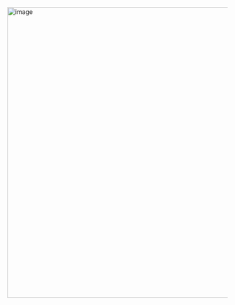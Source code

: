 <img width="1000" height="665" alt="image" src="https://github.com/user-attachments/assets/28dea61d-fa18-430c-8f6b-7fbf899d8bda" />
